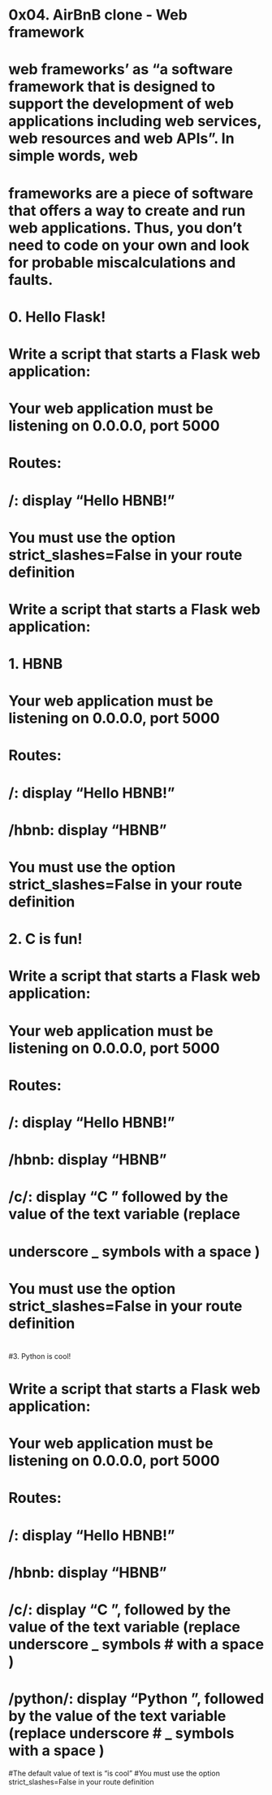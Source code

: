 # 0x04. AirBnB clone - Web framework
# web frameworks’ as “a software framework that is designed to support the development of web applications including web services, web resources and web APIs”. In simple words, web 
# frameworks are a piece of software that offers a way to create and run web applications. Thus, you don’t need to code on your own and look for probable miscalculations and faults.
# 0. Hello Flask!
# Write a script that starts a Flask web application:
# Your web application must be listening on 0.0.0.0, port 5000
# Routes:
# /: display “Hello HBNB!”
# You must use the option strict_slashes=False in your route definition
#
# Write a script that starts a Flask web application:
# 1. HBNB
# Your web application must be listening on 0.0.0.0, port 5000
# Routes:
# /: display “Hello HBNB!”
# /hbnb: display “HBNB”
# You must use the option strict_slashes=False in your route definition
#
# 2. C is fun!
# Write a script that starts a Flask web application:
# Your web application must be listening on 0.0.0.0, port 5000
# Routes:
# /: display “Hello HBNB!”
# /hbnb: display “HBNB”
# /c/<text>: display “C ” followed by the value of the text variable (replace
#  underscore _ symbols with a space )
# You must use the option strict_slashes=False in your route definition
#
#3. Python is cool!
# Write a script that starts a Flask web application:
# Your web application must be listening on 0.0.0.0, port 5000
# Routes:
# /: display “Hello HBNB!”
# /hbnb: display “HBNB”
# /c/<text>: display “C ”, followed by the value of the text variable (replace underscore _ symbols # with a space )
# /python/<text>: display “Python ”, followed by the value of the text variable (replace underscore # _ symbols with a space )
#The default value of text is “is cool”
#You must use the option strict_slashes=False in your route definition
